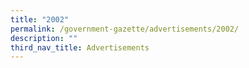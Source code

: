 ```yaml
---
title: "2002"
permalink: /government-gazette/advertisements/2002/
description: ""
third_nav_title: Advertisements
---
```

